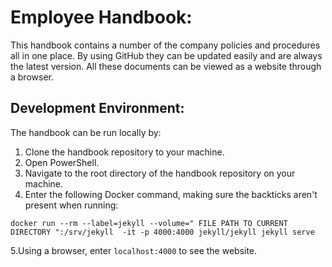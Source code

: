 # Employee Handbook: #

This handbook contains a number of the company policies and procedures all in one place. By using GitHub they can be updated easily and are always the latest version. All these documents can be viewed as a website through a browser.


## Development Environment:  ##

The handbook can be run locally by: 
1. Clone the handbook repository to your machine.
2. Open PowerShell.
3. Navigate to the root directory of the handbook repository on your machine.
4. Enter the following Docker command, making sure the backticks aren't present when running:

`docker run --rm --label=jekyll --volume=" FILE PATH TO CURRENT DIRECTORY ":/srv/jekyll  -it -p 4000:4000 jekyll/jekyll jekyll serve`

5.Using a browser, enter `localhost:4000` to see the website.

